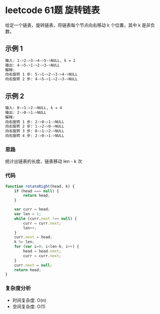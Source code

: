 # leetcode 61题 旋转链表

给定一个链表，旋转链表，将链表每个节点向右移动 k 个位置，其中 k 是非负数。

## 示例 1

```bash
输入: 1->2->3->4->5->NULL, k = 2
输出: 4->5->1->2->3->NULL
解释:
向右旋转 1 步: 5->1->2->3->4->NULL
向右旋转 2 步: 4->5->1->2->3->NULL
```

## 示例 2

```bash
输入: 0->1->2->NULL, k = 4
输出: 2->0->1->NULL
解释:
向右旋转 1 步: 2->0->1->NULL
向右旋转 2 步: 1->2->0->NULL
向右旋转 3 步: 0->1->2->NULL
向右旋转 4 步: 2->0->1->NULL
```

### 思路

统计出链表的长度，链表移动 len - k 次

### 代码

```js
function rotateRight(head, k) {
    if (head === null) {
        return head;
    }

    var curr = head;
    var len = 1;
    while (curr.next !== null) {
        curr = curr.next;
        len++;
    }
    curr.next = head;
    k %= len;
    for (var i=0; i<len-k; i++) {
        head = head.next;
        curr = curr.next;
    }
    curr.next = null;
    return head;
}
```

### 复杂度分析

- 时间复杂度: O(n)
- 空间复杂度: O(1)

